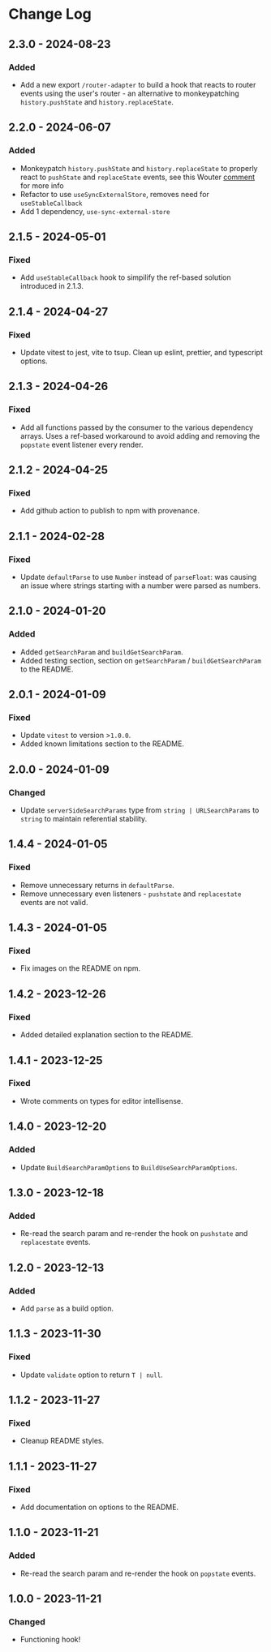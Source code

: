 # Change Log

<!-- ## 0.0.0 - yyyy-mm-dd -->
<!---->
<!-- ### Changed -->
<!---->
<!-- ### Added -->
<!---->
<!-- ### Fixed -->

## 2.3.0 - 2024-08-23

### Added

- Add a new export `/router-adapter` to build a hook that reacts to router events using the user's router - an alternative to monkeypatching `history.pushState` and `history.replaceState`.

## 2.2.0 - 2024-06-07

### Added

- Monkeypatch `history.pushState` and `history.replaceState` to properly react to `pushState` and `replaceState` events, see this Wouter [comment](https://github.com/molefrog/wouter/blob/e106a9dd27cde242b139e27fa8ac2fdb218fc523/packages/wouter/src/use-browser-location.js#L57) for more info
- Refactor to use `useSyncExternalStore`, removes need for `useStableCallback`
- Add 1 dependency, `use-sync-external-store`

## 2.1.5 - 2024-05-01

### Fixed

- Add `useStableCallback` hook to simpilify the ref-based solution introduced in 2.1.3.

## 2.1.4 - 2024-04-27

### Fixed

- Update vitest to jest, vite to tsup. Clean up eslint, prettier, and typescript options.

## 2.1.3 - 2024-04-26

### Fixed

- Add all functions passed by the consumer to the various dependency arrays. Uses a ref-based workaround to avoid adding and removing the `popstate` event listener every render.

## 2.1.2 - 2024-04-25

### Fixed

- Add github action to publish to npm with provenance.

## 2.1.1 - 2024-02-28

### Fixed

- Update `defaultParse` to use `Number` instead of `parseFloat`: was causing an issue where strings starting with a number were parsed as numbers.

## 2.1.0 - 2024-01-20

### Added

- Added `getSearchParam` and `buildGetSearchParam`.
- Added testing section, section on `getSearchParam` / `buildGetSearchParam` to the README.

## 2.0.1 - 2024-01-09

### Fixed

- Update `vitest` to version >`1.0.0`.
- Added known limitations section to the README.

## 2.0.0 - 2024-01-09

### Changed

- Update `serverSideSearchParams` type from `string | URLSearchParams` to `string` to maintain referential stability.

## 1.4.4 - 2024-01-05

### Fixed

- Remove unnecessary returns in `defaultParse`.
- Remove unnecessary even listeners - `pushstate` and `replacestate` events are not valid.

## 1.4.3 - 2024-01-05

### Fixed

- Fix images on the README on npm.

## 1.4.2 - 2023-12-26

### Fixed

- Added detailed explanation section to the README.

## 1.4.1 - 2023-12-25

### Fixed

- Wrote comments on types for editor intellisense.

## 1.4.0 - 2023-12-20

### Added

- Update `BuildSearchParamOptions` to `BuildUseSearchParamOptions`.

## 1.3.0 - 2023-12-18

### Added

- Re-read the search param and re-render the hook on `pushstate` and `replacestate` events.

## 1.2.0 - 2023-12-13

### Added

- Add `parse` as a build option.

## 1.1.3 - 2023-11-30

### Fixed

- Update `validate` option to return `T | null`.

## 1.1.2 - 2023-11-27

### Fixed

- Cleanup README styles.

## 1.1.1 - 2023-11-27

### Fixed

- Add documentation on options to the README.

## 1.1.0 - 2023-11-21

### Added

- Re-read the search param and re-render the hook on `popstate` events.

## 1.0.0 - 2023-11-21

### Changed

- Functioning hook!
